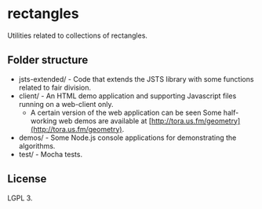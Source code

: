 rectangles
==========

Utilities related to collections of rectangles.

## Folder structure

* jsts-extended/ - Code that extends the JSTS library with some functions related to fair division.
* client/ - An HTML demo application and supporting Javascript files running on a web-client only.
	* A certain version of the web application can be seen Some half-working web demos are available at [http://tora.us.fm/geometry](http://tora.us.fm/geometry).
* demos/ - Some Node.js console applications for demonstrating the algorithms.
* test/ - Mocha tests.

## License
LGPL 3.
